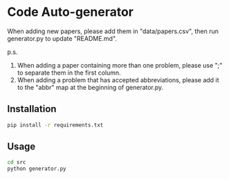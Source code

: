 # Code Auto-generator

When adding new papers, please add them in "data/papers.csv", then run generator.py to update "README.md".

p.s.
1. When adding a paper containing more than one problem, please use ";" to separate them in the first column.
2. When adding a problem that has accepted abbreviations, please add it to the "abbr" map at the beginning of generator.py.

## Installation

```bash
pip install -r requirements.txt
```

## Usage

```bash
cd src
python generator.py
```